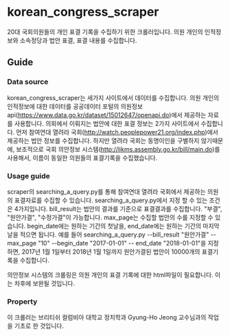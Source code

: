 # korean_congress_scraper

20대 국회의원들의 개인 표결 기록을 수집하기 위한 크롤러입니다. 의원 개인의 인적정보와 소속정당과 법안 표결, 표결 내용를 수집합니다.

## Guide

### Data source

korean_congress_scraper는 세가지 사이트에서 데이터를 수집합니다. 
의원 개인의 인적정보에 대한 데이터를 공공데이터 포털의 의원정보 api(https://www.data.go.kr/dataset/15012647/openapi.do)에서 제공하는 자료를 사용합니다.
의회에서 이뤄지는 법안에 대한 표결 정보는 2가지 사이트에서 수집합니다. 
먼저 참여연대 열려라 국회(http://watch.peoplepower21.org/index.php)에서 제공하는 법안 정보를 수집합니다.
하지만 열려라 국회는 동명이인을 구별하지 않기때문에, 보조적으로 국회 의안정보 시스템(http://likms.assembly.go.kr/bill/main.do)를 사용해서, 이름이 동일한 의원들의 표결기록을 수집했습니다.

### Usage guide

scraper의 searching_a_query.py를 통해 참여연대 열려라 국회에서 제공하는 의원의 표결자료를 수집할 수 있습니다. 
searching_a_query.py에서 지정 할 수 있는 조건은 4가지입니다. 
bill_result는 법안의 결과를 기준으로 표결결과를 수집합니다. "부결", "원안가결", "수정가결"이 가능합니다. 
max_page는 수집할 법안의 수를 지정할 수 있습니다. 
begin_date에는 원하는 기간의 첫날을, end_date에는 원하는 기간의 마지막 날을 적으면 됩니다.
예를 들어 searching_a_query.py --bill_result "원안가결" --max_page "10" --begin_date "2017-01-01" -- end_date "2018-01-01"을 지정하면, 2017년 1월 1일부터 2018년 1월 1일까지 원안가결된 법안이 10000개의 표결기록을 수집합니다.

의안정보 시스템의 크롤링은 의원 개인의 표결 기록에 대한 html파일이 필요합니다. 이는 차후에 보완될 것입니다.

### Property

이 크롤러는 브리티쉬 컬럼비아 대학교 정치학과 Gyung-Ho Jeong 교수님과의 작업을 기초로 한 것입니다.

